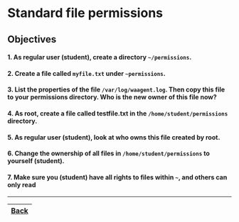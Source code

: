 # Standard file permissions

## Objectives

#### 1. As regular user (student), create a directory `~/permissions`.
#### 2. Create a file called `myfile.txt` under `~permissions`.
#### 3. List the properties of the file `/var/log/waagent.log`. Then copy this file to your permissions directory. Who is the new owner of this file now?
#### 4. As root, create a file called testfile.txt in the `/home/student/permissions` directory.
#### 5. As regular user (student), look at who owns this file created by root.
#### 6. Change the ownership of all files in `/home/student/permissions` to yourself (student).
#### 7. Make sure you (student) have all rights to files within `~`, and others can only read

---
[Back](../README.md)| 
:----- |

